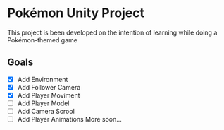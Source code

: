 # Pokémon Unity Project

This project is been developed on the intention of learning while doing a Pokémon-themed game

## Goals

- [X] Add Environment
- [X] Add Follower Camera
- [X] Add Player Moviment
- [ ] Add Player Model
- [ ] Add Camera Scrool
- [ ] Add Player Animations
More soon...